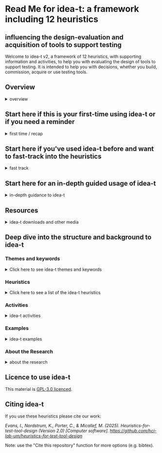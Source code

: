  # Read Me for idea-t: a framework including 12 heuristics 
## influencing the design-evaluation and acquisition of tools to support testing

Welcome to idea-t v2, a framework of 12 heuristics, with supporting information and activities, to help you with evaluating the design of tools to support testing. It is intended to help you with decisions, whether you build, commission, acquire or use testing tools. 

## Overview

  <details><summary>overview</summary>

  words for topic

  </details>

## Start here if this is your first-time using idea-t or if you need a reminder

  <details><summary>first time / recap</summary>

  words for topic

  </details>

## Start here if you've used idea-t before and want to fast-track into the heuristics

  <details><summary>fast track</summary>

  words for topic

  </details>

## Start here for an in-depth guided usage of idea-t

  <details><summary>in-depth guidance to idea-t</summary>

  words for topic

  </details>

## Resources
  <details><summary>idea-t downloads and other media</summary>

  words for topic

  </details>

## Deep dive into the structure and background to idea-t

 ### Themes and keywords
 <details><summary>Click here to see idea-t themes and keywords</summary>

 The idea-t framework has three themes: Why?, Who? and Context?

 In the research, we found that people designing and building tools and automation don't always ask "Who (else) will use this tool?"  
 People acquiring or commissioning tools and automation don't always ask "Why is this needed?" 
 We also found that the Context for using the tool or automation is not always explored.  
 These three themes are expanded in the 12 heuristics, each of which has a keyword.  
 The heuristics are grouped by theme.

[◄ Go to Heuristic H02 Why?](../Heuristics/H02-Why.md) to start examining the "Why?" theme.  Keywords are Why? Why not? and Why Else?

[◄ Go to Heuristic H02 Who?](../Heuristics/H02-Who.md) to start examining the "Who?" theme.  Keywords are Who? Experience? Communication? Learning goals? Learning preferences? Each of those also has a "not" and an "else" version.

[◄ Go to Heuristic H07 Where?](../Heuristics/H07-Where.md)  to start examining the "Conetxt?" theme. Keywords are Where?, Workflows? Risks? Autonomy? When? and How long? Each of those also has a "not" and an "else" version.

  </details>

  ### Heuristics
  <details><summary>Click here to see a list of the idea-t heuristics</summary>

  The three themes cover everything you need to think about when designing or choosing a test tool, but they don't provide enough information to prompt thought.  
  The idea-t framework has 12 heuristic questions intended to help you think about the tool or automation you are proposing. 
  They have been distilled down from over 150 heuristics identified during the research, with topics that were frequently forgoten or problematic areas given their own heuristic under the the themes.  
  Each heuristic has a longer description which includes the subquestions and explanations that cover the areas identified in the research.
  Each heuristic's description also has links to activities that help you answer the questions, examples from the research, and information about which quality attributes are particularly relevant to the heuristic.


   [◄ To H01 Why is this tool needed?](../Heuristics/H01-Why.md) (Theme Why?)

   [◄ To H02 Who will use or be affected by this tool?](../Heuristics/H02-Who.md) (Theme Who?)

   [◄ To H03 Experience?](../Heuristics/H03-Experience.md)  (Theme Who?) 
   
   [◄ To H04 Communication?](../Heuristics/H04-Communication.md)  (Theme Who?)

   [◄ To H05 Learning Goals?](../Heuristics/H05-LearningGoals.md)  (Theme Who?) 

   [◄ To H06 Learning Preferences?](../Heuristics/H05-LearningPreferences.md)  (Theme Who?)

   [◄ To H07 Where?](../Heuristics/H07-Where.md)  (Theme "Context?")

   [◄ To H08 Workflows?](../Heuristics/H08-Workflows.md)  (Theme "Context?")

   [◄ To H09 Risks?](../Heuristics/H09-Risks.md) (Theme "Context?")

   [◄ To H10 Autonomy?](../Heuristics/H10-Autonomy.md) (Theme "Context?")

   [◄ To H11 When?](../Heuristics/H11-When.md) (Theme "Context?")

   [◄ To H12 How Long?](../Heuristics/H12-HowLong.md) (Theme "Context?")

  </details>

  ### Activities
  <details><summary>idea-t activities</summary>

  words for topic

  </details>

  ### Examples
  <details><summary>idea-t examples</summary>

  words for topic

  </details>

  ### About the Research

  <details><summary>about the research</summary>

  words for topic

  </details>

  

## Licence to use idea-t

This material is [GPL-3.0 licenced](LICENSE). 

## Citing idea-t

If you use these heuristics please cite our work: 

*Evans, I., Nordstrum, K., Porter, C., & Micallef, M. (2025). Heuristics-for-test-tool-design (Version 2.0) [Computer software]. https://github.com/hci-lab-um/heuristics-for-test-tool-design*

Note: use the "Cite this repository" function for more options (e.g. bibtex).
